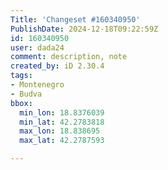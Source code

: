 ```yaml
---
Title: 'Changeset #160340950'
PublishDate: 2024-12-18T09:22:59Z
id: 160340950
user: dada24
comment: description, note
created_by: iD 2.30.4
tags:
- Montenegro
- Budva
bbox:
  min_lon: 18.8376039
  min_lat: 42.2783818
  max_lon: 18.838695
  max_lat: 42.2787593

---
```

